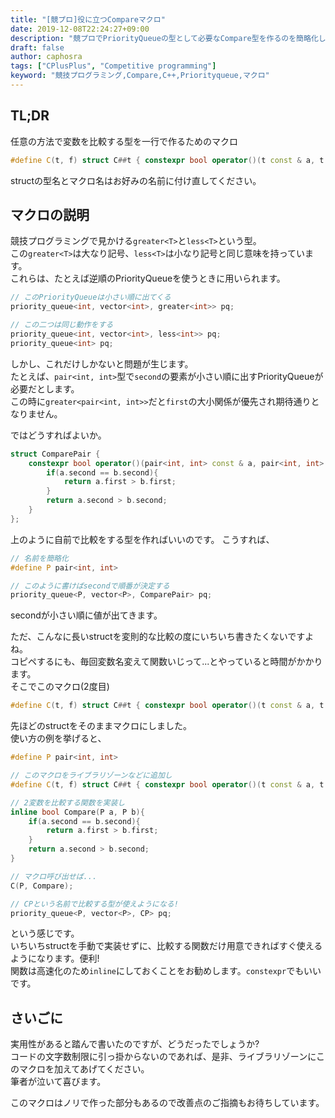 ```yaml
---
title: "[競プロ]役に立つCompareマクロ"
date: 2019-12-08T22:24:27+09:00
description: "競プロでPriorityQueueの型として必要なCompare型を作るのを簡略化した話です。"
draft: false
author: caphosra
tags: ["CPlusPlus", "Competitive programming"]
keyword: "競技プログラミング,Compare,C++,Priorityqueue,マクロ"
---
```


## TL;DR

任意の方法で変数を比較する型を一行で作るためのマクロ

``` c++
#define C(t, f) struct C##t { constexpr bool operator()(t const & a, t const & b) const noexcept { return f(a, b); } }
```

structの型名とマクロ名はお好みの名前に付け直してください。

## マクロの説明

競技プログラミングで見かける`greater<T>`と`less<T>`という型。  
この`greater<T>`は大なり記号、`less<T>`は小なり記号と同じ意味を持っています。  
これらは、たとえば逆順のPriorityQueueを使うときに用いられます。

``` c++
// このPriorityQueueは小さい順に出てくる
priority_queue<int, vector<int>, greater<int>> pq;

// この二つは同じ動作をする
priority_queue<int, vector<int>, less<int>> pq;
priority_queue<int> pq;
```

しかし、これだけしかないと問題が生じます。  
たとえば、`pair<int, int>`型で`second`の要素が小さい順に出すPriorityQueueが必要だとします。  
この時に`greater<pair<int, int>>`だと`first`の大小関係が優先され期待通りとなりません。

ではどうすればよいか。

``` c++
struct ComparePair {
    constexpr bool operator()(pair<int, int> const & a, pair<int, int> const & b) const noexcept {
        if(a.second == b.second){
            return a.first > b.first;
        }
        return a.second > b.second;
    }
};
```

上のように自前で比較をする型を作ればいいのです。
こうすれば、

``` c++
// 名前を簡略化
#define P pair<int, int>

// このように書けばsecondで順番が決定する
priority_queue<P, vector<P>, ComparePair> pq;
```

secondが小さい順に値が出てきます。

ただ、こんなに長いstructを変則的な比較の度にいちいち書きたくないですよね。  
コピペするにも、毎回変数名変えて関数いじって...とやっていると時間がかかります。  
そこでこのマクロ(2度目)

``` c++
#define C(t, f) struct C##t { constexpr bool operator()(t const & a, t const & b) const noexcept { return f(a, b); } }
```

先ほどのstructをそのままマクロにしました。  
使い方の例を挙げると、

``` c++
#define P pair<int, int>

// このマクロをライブラリゾーンなどに追加し
#define C(t, f) struct C##t { constexpr bool operator()(t const & a, t const & b) const noexcept { return f(a, b); } }

// 2変数を比較する関数を実装し
inline bool Compare(P a, P b){
    if(a.second == b.second){
        return a.first > b.first;
    }
    return a.second > b.second;
}

// マクロ呼び出せば...
C(P, Compare);

// CPという名前で比較する型が使えようになる!
priority_queue<P, vector<P>, CP> pq;
```

という感じです。  
いちいちstructを手動で実装せずに、比較する関数だけ用意できればすぐ使えるようになります。便利!  
関数は高速化のため`inline`にしておくことをお勧めします。`constexpr`でもいいです。

## さいごに

実用性があると踏んで書いたのですが、どうだったでしょうか?  
コードの文字数制限に引っ掛からないのであれば、是非、ライブラリゾーンにこのマクロを加えてあげてください。  
筆者が泣いて喜びます。

このマクロはノリで作った部分もあるので改善点のご指摘もお待ちしています。
